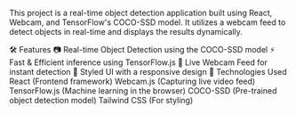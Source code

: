 This project is a real-time object detection application built using React, Webcam, and TensorFlow's COCO-SSD model. It utilizes a webcam feed to detect objects in real-time and displays the results dynamically.

🛠️ Features
📷 Real-time Object Detection using the COCO-SSD model
⚡ Fast & Efficient inference using TensorFlow.js
🎥 Live Webcam Feed for instant detection
🎨 Styled UI with a responsive design
🚀 Technologies Used
React (Frontend framework)
Webcam.js (Capturing live video feed)
TensorFlow.js (Machine learning in the browser)
COCO-SSD (Pre-trained object detection model)
Tailwind CSS (For styling)
